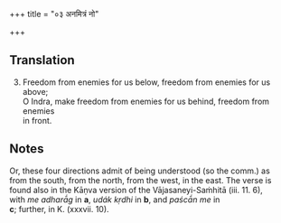 +++
title = "०३ अनमित्रं नो"

+++
## Translation
3. Freedom from enemies for us below, freedom from enemies for us above;  
O Indra, make freedom from enemies for us behind, freedom from enemies  
in front.

## Notes
Or, these four directions admit of being understood (so the comm.) as  
from the south, from the north, from the west, in the east. The verse is  
found also in the Kāṇva version of the Vājasaneyi-Saṁhitā (iii. 11. 6),  
with *me adharā́g* in **a**, *udák kṛdhi* in **b**, and *paścā́n me* in  
**c**; further, in K. (xxxvii. 10).
